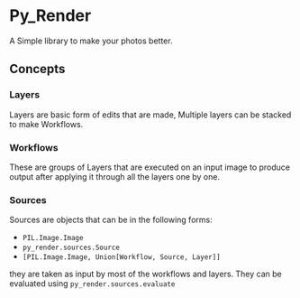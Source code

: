 # Py_Render

A Simple library to make your photos better.

## Concepts

### Layers

Layers are basic form of edits that are made, Multiple layers can be stacked to make Workflows.

### Workflows

These are groups of Layers that are executed on an input image to produce output after applying it through all the layers one by one.

### Sources

Sources are objects that can be in the following forms:
* `PIL.Image.Image`
* `py_render.sources.Source`
* `[PIL.Image.Image, Union[Workflow, Source, Layer]]`

they are taken as input by most of the workflows and layers.
They can be evaluated using `py_render.sources.evaluate`
